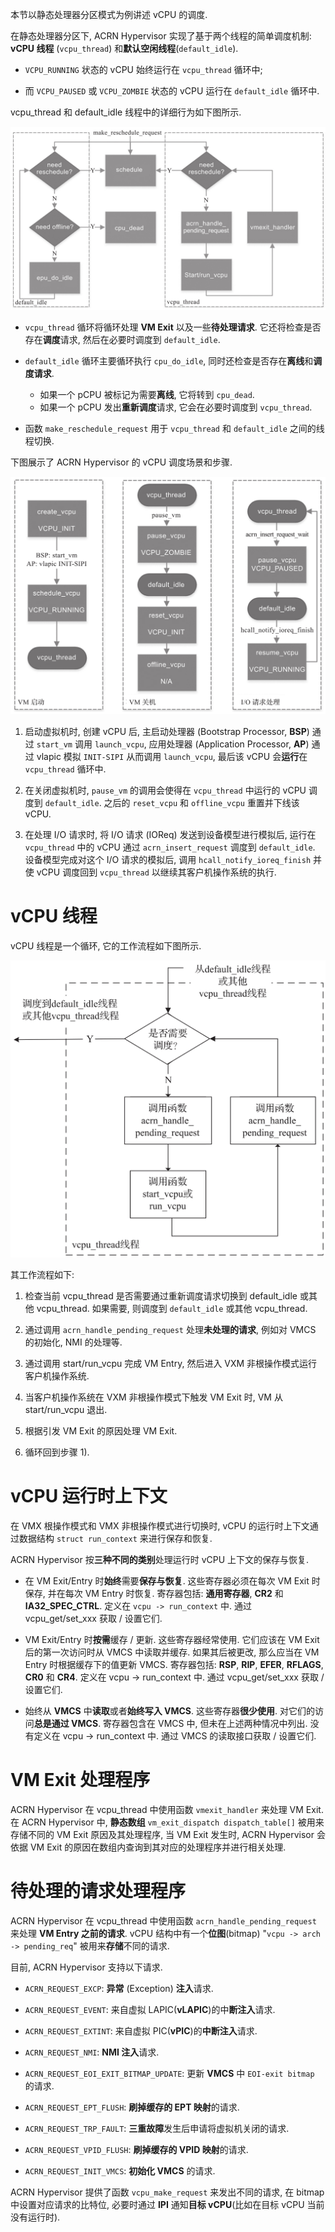 
本节以静态处理器分区模式为例讲述 vCPU 的调度.

在静态处理器分区下, ACRN Hypervisor 实现了基于两个线程的简单调度机制: **vCPU 线程** (`vcpu_thread`) 和**默认空闲线程**(`default_idle`).

* `VCPU_RUNNING` 状态的 vCPU 始终运行在 `vcpu_thread` 循环中;

* 而 `VCPU_PAUSED` 或 `VCPU_ZOMBIE` 状态的 vCPU 运行在 `default_idle` 循环中.

vcpu_thread 和 default_idle 线程中的详细行为如下图所示.

![2024-10-23-12-14-00.png](./images/2024-10-23-12-14-00.png)

* `vcpu_thread` 循环将循环处理 **VM Exit** 以及一些**待处理请求**. 它还将检查是否存在**调度**请求, 然后在必要时调度到 `default_idle`.

* `default_idle` 循环主要循环执行 `cpu_do_idle`, 同时还检查是否存在**离线**和**调度请求**.

  * 如果一个 pCPU 被标记为需要**离线**, 它将转到 `cpu_dead`.
  * 如果一个 pCPU 发出**重新调度**请求, 它会在必要时调度到 `vcpu_thread`.

* 函数 `make_reschedule_request` 用于 `vcpu_thread` 和 `default_idle` 之间的线程切换.

下图展示了 ACRN Hypervisor 的 vCPU 调度场景和步骤.

![2024-10-23-12-15-21.png](./images/2024-10-23-12-15-21.png)

1) 启动虚拟机时, 创建 vCPU 后, 主启动处理器 (Bootstrap Processor, **BSP**) 通过 `start_vm` 调用 `launch_vcpu`, 应用处理器 (Application Processor, **AP**) 通过 vlapic 模拟 `INIT-SIPI` 从而调用 `launch_vcpu`, 最后该 vCPU 会**运行**在 `vcpu_thread` 循环中.

2) 在关闭虚拟机时, `pause_vm` 的调用会使得在 `vcpu_thread` 中运行的 vCPU 调度到 `default_idle`. 之后的 `reset_vcpu` 和 `offline_vcpu` 重置并下线该 vCPU.

3) 在处理 I/O 请求时, 将 I/O 请求 (IOReq) 发送到设备模型进行模拟后, 运行在 `vcpu_thread` 中的 vCPU 通过 `acrn_insert_request` 调度到 `default_idle`. 设备模型完成对这个 I/O 请求的模拟后, 调用 `hcall_notify_ioreq_finish` 并使 vCPU 调度回到 `vcpu_thread` 以继续其客户机操作系统的执行.

# vCPU 线程

vCPU 线程是一个循环, 它的工作流程如下图所示.

![2024-10-23-12-17-50.png](./images/2024-10-23-12-17-50.png)

其工作流程如下:

1) 检查当前 vcpu_thread 是否需要通过重新调度请求切换到 default_idle 或其他 vcpu_thread. 如果需要, 则调度到 `default_idle` 或其他 vcpu_thread.

2) 通过调用 `acrn_handle_pending_request` 处理**未处理的请求**, 例如对 VMCS 的初始化, NMI 的处理等.

3) 通过调用 start/run_vcpu 完成 VM Entry, 然后进入 VXM 非根操作模式运行客户机操作系统.

4) 当客户机操作系统在 VXM 非根操作模式下触发 VM Exit 时, VM 从 start/run_vcpu 退出.

5) 根据引发 VM Exit 的原因处理 VM Exit.

6) 循环回到步骤 1)​.

# vCPU 运行时上下文

在 VMX 根操作模式和 VMX 非根操作模式进行切换时, vCPU 的运行时上下文通过数据结构 `struct run_context` 来进行保存和恢复.

ACRN Hypervisor 按**三种不同的类别**处理运行时 vCPU 上下文的保存与恢复.

* 在 VM Exit/Entry 时**始终**需要**保存与恢复**. 这些寄存器必须在每次 VM Exit 时保存, 并在每次 VM Entry 时恢复. 寄存器包括: **通用寄存器**, **CR2** 和 **IA32_SPEC_CTRL**. 定义在 `vcpu -> run_context` 中. 通过 vcpu_get/set_xxx 获取 / 设置它们.

* VM Exit/Entry 时**按需**缓存 / 更新. 这些寄存器经常使用. 它们应该在 VM Exit 后的第一次访问时从 VMCS 中读取并缓存. 如果其后被更改, 那么应当在 VM Entry 时根据缓存下的值更新 VMCS. 寄存器包括: **RSP**, **RIP**, **EFER**, **RFLAGS**, **CR0** 和 **CR4**. 定义在 vcpu -> run_context 中. 通过 vcpu_get/set_xxx 获取 / 设置它们.

* 始终从 **VMCS** 中**读取**或者**始终写入 VMCS**. 这些寄存器**很少使用**. 对它们的访问**总是通过 VMCS**. 寄存器包含在 VMCS 中, 但未在上述两种情况中列出. 没有定义在 vcpu -> run_context 中. 通过 VMCS 的读取接口获取 / 设置它们.

# VM Exit 处理程序

ACRN Hypervisor 在 vcpu_thread 中使用函数 `vmexit_handler` 来处理 VM Exit. 在 ACRN Hypervisor 中, **静态数组** `vm_exit_dispatch dispatch_table[​]` 被用来存储不同的 VM Exit 原因及其处理程序, 当 VM Exit 发生时, ACRN Hypervisor 会依据 VM Exit 的原因在数组内查询到其对应的处理程序并进行相关处理.

# 待处理的请求处理程序

ACRN Hypervisor 在 vcpu_thread 中使用函数 `acrn_handle_pending_request` 来处理 **VM Entry 之前的请求**. vCPU 结构中有一个**位图**(bitmap) "`vcpu -> arch -> pending_req`" 被用来**存储**不同的请求.

目前, ACRN Hypervisor 支持以下请求.

* `ACRN_REQUEST_EXCP`: **异常** (Exception) **注入**请求.

* `ACRN_REQUEST_EVENT`: 来自虚拟 LAPIC(**vLAPIC**)的中**断注入**请求.

* `ACRN_REQUEST_EXTINT`: 来自虚拟 PIC(**vPIC**)的**中断注入**请求.

* `ACRN_REQUEST_NMI`: **NMI 注入**请求.

* `ACRN_REQUEST_EOI_EXIT_BITMAP_UPDATE`: 更新 **VMCS** 中 `EOI-exit bitmap` 的请求.

* `ACRN_REQUEST_EPT_FLUSH`: **刷掉缓存的 EPT 映射**的请求.

* `ACRN_REQUEST_TRP_FAULT`: **三重故障**发生后申请将虚拟机关闭的请求.

* `ACRN_REQUEST_VPID_FLUSH`: **刷掉缓存的 VPID 映射**的请求.

* `ACRN_REQUEST_INIT_VMCS`: **初始化 VMCS** 的请求.

ACRN Hypervisor 提供了函数 `vcpu_make_request` 来发出不同的请求, 在 bitmap 中设置对应请求的比特位, 必要时通过 **IPI** 通知**目标 vCPU**(比如在目标 vCPU 当前没有运行时)​.


